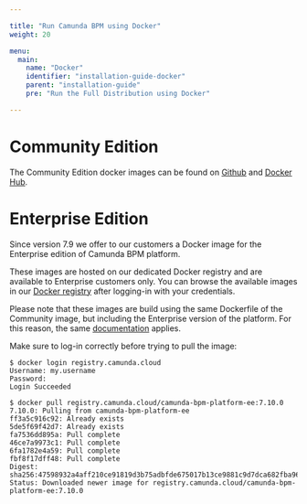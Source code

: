 ```yaml
---

title: "Run Camunda BPM using Docker"
weight: 20

menu:
  main:
    name: "Docker"
    identifier: "installation-guide-docker"
    parent: "installation-guide"
    pre: "Run the Full Distribution using Docker"

---
```


# Community Edition

The Community Edition docker images can be found on [Github](https://github.com/camunda/docker-camunda-bpm-platform) and [Docker Hub](https://hub.docker.com/r/camunda/camunda-bpm-platform/).

# Enterprise Edition

Since version 7.9 we offer to our customers a Docker image for the Enterprise edition of Camunda BPM platform.

These images are hosted on our dedicated Docker registry and are available to Enterprise customers only. You can browse the available images in our [Docker registry](https://repository.camunda.cloud/#browse/search/docker) after logging-in with your credentials.

Please note that these images are build using the same Dockerfile of the Community image, but including the Enterprise version of the platform. For this reason, the same [documentation](https://github.com/camunda/docker-camunda-bpm-platform/tree/master#environment-variables) applies.

Make sure to log-in correctly before trying to pull the image:

```
$ docker login registry.camunda.cloud
Username: my.username
Password:
Login Succeeded

$ docker pull registry.camunda.cloud/camunda-bpm-platform-ee:7.10.0
7.10.0: Pulling from camunda-bpm-platform-ee
ff3a5c916c92: Already exists
5de5f69f42d7: Already exists
fa7536dd895a: Pull complete
46ce7a9973c1: Pull complete
6fa1782e4a59: Pull complete
fbf8f17dff48: Pull complete
Digest: sha256:47598932a4aff210ce91819d3b75adbfde675017b13ce9881c9d7dca682fba96
Status: Downloaded newer image for registry.camunda.cloud/camunda-bpm-platform-ee:7.10.0
```

